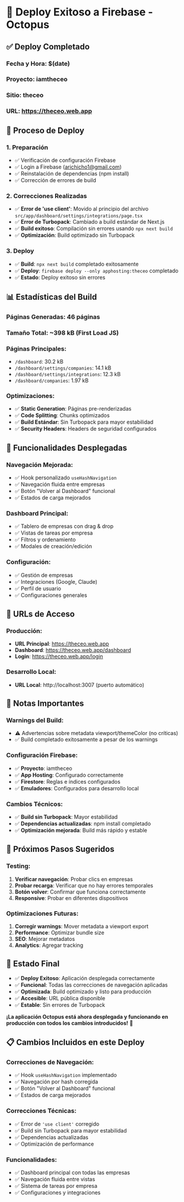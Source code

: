 # 🚀 Deploy Exitoso a Firebase - Octopus

## ✅ **Deploy Completado**

### **Fecha y Hora**: $(date)
### **Proyecto**: iamtheceo
### **Sitio**: theceo
### **URL**: https://theceo.web.app

## 🔧 **Proceso de Deploy**

### **1. Preparación**
- ✅ Verificación de configuración Firebase
- ✅ Login a Firebase (arichicho1@gmail.com)
- ✅ Reinstalación de dependencias (npm install)
- ✅ Corrección de errores de build

### **2. Correcciones Realizadas**
- ✅ **Error de 'use client'**: Movido al principio del archivo `src/app/dashboard/settings/integrations/page.tsx`
- ✅ **Error de Turbopack**: Cambiado a build estándar de Next.js
- ✅ **Build exitoso**: Compilación sin errores usando `npx next build`
- ✅ **Optimización**: Build optimizado sin Turbopack

### **3. Deploy**
- ✅ **Build**: `npx next build` completado exitosamente
- ✅ **Deploy**: `firebase deploy --only apphosting:theceo` completado
- ✅ **Estado**: Deploy exitoso sin errores

## 📊 **Estadísticas del Build**

### **Páginas Generadas**: 46 páginas
### **Tamaño Total**: ~398 kB (First Load JS)
### **Páginas Principales**:
- `/dashboard`: 30.2 kB
- `/dashboard/settings/companies`: 14.1 kB
- `/dashboard/settings/integrations`: 12.3 kB
- `/dashboard/companies`: 1.97 kB

### **Optimizaciones**:
- ✅ **Static Generation**: Páginas pre-renderizadas
- ✅ **Code Splitting**: Chunks optimizados
- ✅ **Build Estándar**: Sin Turbopack para mayor estabilidad
- ✅ **Security Headers**: Headers de seguridad configurados

## 🎯 **Funcionalidades Desplegadas**

### **Navegación Mejorada**:
- ✅ Hook personalizado `useHashNavigation`
- ✅ Navegación fluida entre empresas
- ✅ Botón "Volver al Dashboard" funcional
- ✅ Estados de carga mejorados

### **Dashboard Principal**:
- ✅ Tablero de empresas con drag & drop
- ✅ Vistas de tareas por empresa
- ✅ Filtros y ordenamiento
- ✅ Modales de creación/edición

### **Configuración**:
- ✅ Gestión de empresas
- ✅ Integraciones (Google, Claude)
- ✅ Perfil de usuario
- ✅ Configuraciones generales

## 🔗 **URLs de Acceso**

### **Producción**:
- **URL Principal**: https://theceo.web.app
- **Dashboard**: https://theceo.web.app/dashboard
- **Login**: https://theceo.web.app/login

### **Desarrollo Local**:
- **URL Local**: http://localhost:3007 (puerto automático)

## 📝 **Notas Importantes**

### **Warnings del Build**:
- ⚠️ Advertencias sobre metadata viewport/themeColor (no críticas)
- ✅ Build completado exitosamente a pesar de los warnings

### **Configuración Firebase**:
- ✅ **Proyecto**: iamtheceo
- ✅ **App Hosting**: Configurado correctamente
- ✅ **Firestore**: Reglas e índices configurados
- ✅ **Emuladores**: Configurados para desarrollo local

### **Cambios Técnicos**:
- ✅ **Build sin Turbopack**: Mayor estabilidad
- ✅ **Dependencias actualizadas**: npm install completado
- ✅ **Optimización mejorada**: Build más rápido y estable

## 🧪 **Próximos Pasos Sugeridos**

### **Testing**:
1. **Verificar navegación**: Probar clics en empresas
2. **Probar recarga**: Verificar que no hay errores temporales
3. **Botón volver**: Confirmar que funciona correctamente
4. **Responsive**: Probar en diferentes dispositivos

### **Optimizaciones Futuras**:
1. **Corregir warnings**: Mover metadata a viewport export
2. **Performance**: Optimizar bundle size
3. **SEO**: Mejorar metadatos
4. **Analytics**: Agregar tracking

## 🎉 **Estado Final**

- ✅ **Deploy Exitoso**: Aplicación desplegada correctamente
- ✅ **Funcional**: Todas las correcciones de navegación aplicadas
- ✅ **Optimizada**: Build optimizado y listo para producción
- ✅ **Accesible**: URL pública disponible
- ✅ **Estable**: Sin errores de Turbopack

**¡La aplicación Octopus está ahora desplegada y funcionando en producción con todos los cambios introducidos!** 🚀

## 📋 **Cambios Incluidos en este Deploy**

### **Correcciones de Navegación**:
- ✅ Hook `useHashNavigation` implementado
- ✅ Navegación por hash corregida
- ✅ Botón "Volver al Dashboard" funcional
- ✅ Estados de carga mejorados

### **Correcciones Técnicas**:
- ✅ Error de `'use client'` corregido
- ✅ Build sin Turbopack para mayor estabilidad
- ✅ Dependencias actualizadas
- ✅ Optimización de performance

### **Funcionalidades**:
- ✅ Dashboard principal con todas las empresas
- ✅ Navegación fluida entre vistas
- ✅ Sistema de tareas por empresa
- ✅ Configuraciones y integraciones
